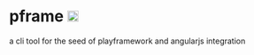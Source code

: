 # pframe <a href="https://badge.fury.io/js/pframe"><img src="https://badge.fury.io/js/pframe.svg" alt="npm version" height="20"></a><br>
a cli tool for the seed of playframework and angularjs integration
